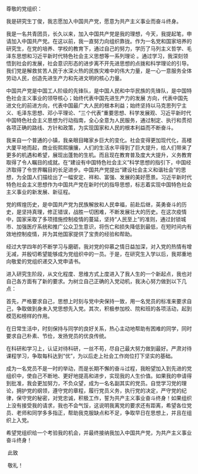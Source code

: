 尊敬的党组织：

​     我是研究生丁俊，我志愿加入中国共产党，愿意为共产主义事业而奋斗终身。

​我是一名共青团员，长久以来，加入中国共产党是我的理想，今天，我提起笔，申请加入中国共产党。在这以前，我一直努力向组织靠拢。作为一名党和国家培养的研究生，在党的培养、学校的教育下，通过自己的努力，学历了马列主义哲学、毛泽东思想和习近平新时代特色社会主义思想等一系列理论 。通过学习，我深刻领悟到社会的发展，社会意识形态的进步离不开先进思想的点拨和科学理论的引导。我们党是解救贫苦人民于水深火热的民族灾难中的伟大力量，是一心一意服务全体劳动人民，创造先进生产力和先进文明的核心力量。

中国共产党是中国工人阶级的先锋队，是中国人民和中华民族的先锋队，是中国特色社会主义事业的领导核心；始终代表中国先进生产力的发展 方向，代表中国先进文化的前进方向，代表中国最广大人民的根本利益；始终坚持以马克思列宁主义、毛泽东思想、邓小平理论、“三个代表”重要思想、科学发展观、习近平新时代中国特色社会主义思想为行动指南，全心全意为人民服务，通过制定、执行和贯彻各项正确的路线、方针和政策，为实现国家和人民的根本利益而不断奋斗。

我来自一个普通的小镇，我亲眼目睹家乡巨大的变化。社会变得更加现代化，高楼大厦平地而起，商业街熙熙攘攘，人们的生活水平得到了巨大提升，给人们带来了更多的机遇和希望，展现出蓬勃的生机。而且现在教育普及度大大提升，义务教育取得了令人瞩目的成就。在“建设有中国特色社会主义”科学思想的指引下，中国经济取得了令世界瞩目的长足进步。中国共产党提出“建设社会主义和谐社会”的思想，为全国人们描绘出了一幅安定、祥和、富强、发展的美好愿景。习近平新时代特色社会主义思想作为中国共产党在新时代的指导思想，标志着实现中国特色社会主义事业的新发展、新征程。

​	党的辉煌历史，是中国共产党为民族解放和人民幸福，前赴后继，英勇奋斗的历史，是坚持真理，修正错误，战胜一切困难，不断发展壮大的历史。在这次疫情中，国家采取了多项措施控制疫情的蔓延，坚持“人民至上”的准则，通过封锁城市、加强医疗系统和推广公众卫生意识，将伤亡和损失降低到最低，在短时间内有效地控制疫情，并为其他国家提供了宝贵的经验和帮助。

​	经过大学四年的不断学习与磨砺，我对党的仰慕之情日益加深，对入党的热情有增无减，并殷切希望能够成为党组织中的一员。于是，在研究生入学以后，我郑重地向敬爱的党组织递交入党申请书。

进入研究生阶段，从文化程度、思维方式上度进入了我人生的一个新起点，我也对自己各方面有了新的要求。为树立自己正确的入党动机，我决心努力做到以下几点：

​	首先，严格要求自己，思想上时刻与党中央保持一致，用一名党员的标准来要求自己，争取做到身未入党思想先入党。其次，积极参加校、院和班的各项活动，起到模范和榜样的作用。

​	在日常生活中，时刻保持与同学的良好关系，热心主动地帮助有困难的同学，同时要求自己朴素、节俭，发扬党员的优良传统。

​	在科研和学习上，认证对待科研，一丝不苟，尽自己最大努力做到最好。严肃对待课程学习，争取每科达到“优”，为以后走上社会工作岗位打下坚实的基础。

​	成为一名党员不是一时的举动，而是长期不懈的奋斗过程，我盼望加入到先进的党组织中，使自己不断地、更好地提高和进步，实现我的人生价值。如果我的申请得到批准，我会更加努力，不负众望，成为一名名副其实的党员。自觉学习党的理论，拥护党的纲领，遵守党的章程，履行党员义务，执行党的决定，严守党的纪律，保守党的秘密，对党忠诚，积极工作，誓为共产主义事业奋斗终身！如果组织上没有接受我的请求，我也不会气馁，这说明我离党的要求还有距离，希望各位党员、老师和同学多多指正，帮助我克服缺点和不足，争取早日在思想上，并且在组织上入党。

​	希望党组织给一个考验我的机会，并最终接纳我加入中国共产党，为共产主义事业奋斗终身！


​	此致

​	敬礼！